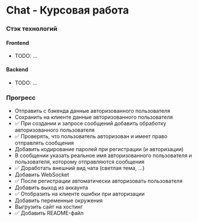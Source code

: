 # Chat - Курсовая работа

### Стэк технологий

#### Frontend

* TODO: ...

#### Backend

* TODO: ...

### Прогресс

* Отправить с бэкенда данные авторизованного пользователя
* Сохранить на клиенте данные авторизованного пользователя
* ✅ При создании и запросе сообщений добавить обработку авторизованного пользователя
* ✅ Проверять, что пользователь авторизован и имеет право отправлять сообщения
* Добавить кодирование паролей при регистрации (и авторизации)
* В сообщении указать реальное имя авторизованного пользователя и пользователя, которому отправляются сообщения
* ✅ Доработать внешний вид чата (светлая тема, …)
* Добавить WebSocket
* ✅ После регистрации автоматически авторизовать пользователя
* Добавить выход из аккаунта
* ✅ Отобразить на клиенте ошибки при авторизации
* Добавить переменные окружения
* Выгрузить сайт на хостинг 
* ✅ Добавить README-файл
